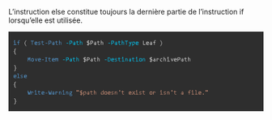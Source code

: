 L’instruction else constitue toujours la dernière partie de l’instruction if lorsqu’elle est utilisée.  

![lol](https://github.com/Flodagnas/FlorianDAGNAS_Linux/blob/main/Cours_PowerShell/Capture.PNG)
